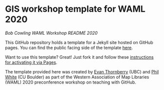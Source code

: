 # GIS workshop template for WAML 2020

*Bob Cowling WAML Workshop README 2020*

This GitHub repository holds a template for a Jekyll site hosted on GitHub pages. You can find the public facing side of the template [here](https://ubc-lib-geo.github.io/gis-workshop-waml-template/).

Want to use this template? Great! Just fork it and follow these [instructions for activating it via Pages](https://ubc-lib-geo.github.io/gis-workshop-waml-template/content/handson/fork-repo.html).

The template provided here was created by [Evan Thornberry](https://github.com/ect123) (UBC) and [Phil White](https://github.com/outpw) (CU Boulder) as part of the Western Association of Map Libraries (WAML) 2020 preconference workshop on teaching with GitHub.
